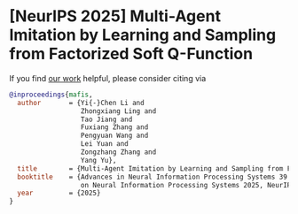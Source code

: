 # [NeurIPS 2025] Multi-Agent Imitation by Learning and Sampling from Factorized Soft Q-Function

If you find [our work](https://openreview.net/forum?id=RbkHARGCcH) helpful, please consider citing via

```bib
@inproceedings{mafis,
  author       = {Yi{-}Chen Li and
                  Zhongxiang Ling and
                  Tao Jiang and
                  Fuxiang Zhang and
                  Pengyuan Wang and
                  Lei Yuan and
                  Zongzhang Zhang and
                  Yang Yu},
  title        = {Multi-Agent Imitation by Learning and Sampling from Factorized Soft Q-Function},
  booktitle    = {Advances in Neural Information Processing Systems 39: Annual Conference
                  on Neural Information Processing Systems 2025, NeurIPS 2025, Mexico City, Mexico, 2025, November 30 - December 5, 2025},
  year         = {2025}
}
```
